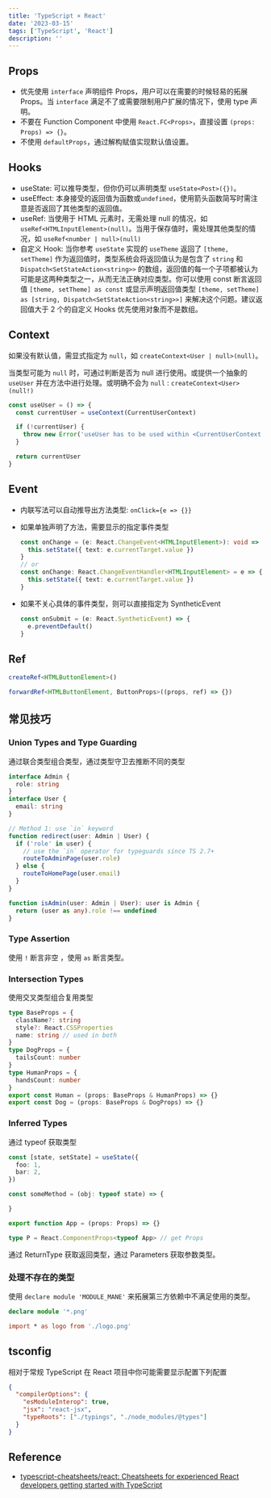 ```yaml
---
title: 'TypeScript × React'
date: '2023-03-15'
tags: ['TypeScript', 'React']
description: ''
---
```


## Props

- 优先使用 `interface` 声明组件 Props，用户可以在需要的时候轻易的拓展 Props。当 `interface` 满足不了或需要限制用户扩展的情况下，使用 type 声明。
- 不要在 Function Component 中使用 `React.FC<Props>`，直接设置 `(props: Props) => {}`。
- 不使用 `defaultProps`，通过解构赋值实现默认值设置。

## Hooks

- useState: 可以推导类型，但你仍可以声明类型 `useState<Post>({})`。
- useEffect: 本身接受的返回值为函数或`undefined`，使用箭头函数简写时需注意是否返回了其他类型的返回值。
- useRef: 当使用于 HTML 元素时，无需处理 null 的情况，如 `useRef<HTMLInputElement>(null)`。当用于保存值时，需处理其他类型的情况，如 `useRef<number | null>(null)`
- 自定义 Hook: 当你参考 `useState` 实现的 `useTheme` 返回了 `[theme, setTheme]` 作为返回值时，类型系统会将返回值认为是包含了 `string` 和 `Dispatch<SetStateAction<string>>` 的数组，返回值的每一个子项都被认为可能是这两种类型之一，从而无法正确对应类型。你可以使用 const 断言返回值 `[theme, setTheme] as const` 或显示声明返回值类型 `[theme, setTheme] as [string, Dispatch<SetStateAction<string>>]` 来解决这个问题。建议返回值大于 2 个的自定义 Hooks 优先使用对象而不是数组。

## Context

如果没有默认值，需显式指定为 `null`，如 `createContext<User | null>(null)`。

当类型可能为 `null` 时，可通过判断是否为 null 进行使用。或提供一个抽象的 `useUser` 并在方法中进行处理。或明确不会为 `null` : `createContext<User>(null!)`

```ts
const useUser = () => {
  const currentUser = useContext(CurrentUserContext)

  if (!currentUser) {
    throw new Error('useUser has to be used within <CurrentUserContext.Provider>')
  }

  return currentUser
}
```

## Event

- 内联写法可以自动推导出方法类型: `onClick={e => {}}`
- 如果单独声明了方法，需要显示的指定事件类型

  ```ts
  const onChange = (e: React.ChangeEvent<HTMLInputElement>): void => {
    this.setState({ text: e.currentTarget.value })
  }
  // or
  const onChange: React.ChangeEventHandler<HTMLInputElement> = e => {
    this.setState({ text: e.currentTarget.value })
  }
  ```

- 如果不关心具体的事件类型，则可以直接指定为 SyntheticEvent

  ```ts
  const onSubmit = (e: React.SyntheticEvent) => {
    e.preventDefault()
  }
  ```

## Ref

```ts
createRef<HTMLButtonElement>()

forwardRef<HTMLButtonElement, ButtonProps>((props, ref) => {})
```

## 常见技巧

### Union Types and Type Guarding

通过联合类型组合类型，通过类型守卫去推断不同的类型

```ts
interface Admin {
  role: string
}
interface User {
  email: string
}

// Method 1: use `in` keyword
function redirect(user: Admin | User) {
  if ('role' in user) {
    // use the `in` operator for typeguards since TS 2.7+
    routeToAdminPage(user.role)
  } else {
    routeToHomePage(user.email)
  }
}

function isAdmin(user: Admin | User): user is Admin {
  return (user as any).role !== undefined
}
```

### Type Assertion

使用 `!` 断言非空 ，使用 `as` 断言类型。

### Intersection Types

使用交叉类型组合复用类型

```ts
type BaseProps = {
  className?: string
  style?: React.CSSProperties
  name: string // used in both
}
type DogProps = {
  tailsCount: number
}
type HumanProps = {
  handsCount: number
}
export const Human = (props: BaseProps & HumanProps) => {}
export const Dog = (props: BaseProps & DogProps) => {}
```

### Inferred Types

通过 typeof 获取类型

```ts
const [state, setState] = useState({
  foo: 1,
  bar: 2,
})

const someMethod = (obj: typeof state) => {

}

export function App = (props: Props) => {}

type P = React.ComponentProps<typeof App> // get Props
```

通过 ReturnType 获取返回类型，通过 Parameters 获取参数类型。

### 处理不存在的类型

使用 `declare module 'MODULE_MANE'` 来拓展第三方依赖中不满足使用的类型。

```ts
declare module '*.png'

import * as logo from './logo.png'
```

## tsconfig

相对于常规 TypeScript 在 React 项目中你可能需要显示配置下列配置

```json
{
  "compilerOptions": {
    "esModuleInterop": true,
    "jsx": "react-jsx",
    "typeRoots": ["./typings", "./node_modules/@types"]
  }
}
```

## Reference

- [typescript-cheatsheets/react: Cheatsheets for experienced React developers getting started with TypeScript](https://github.com/typescript-cheatsheets/react)
